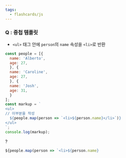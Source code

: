 ```yaml
---
tags:
  - flashcards/js
---
```

### Q : 중첩 템플릿 
- `<ul>` 태그 안에 `person`의 `name`
속성을 `<li>`로 반환
```js
const people = [{
  name: 'Alberto',
  age: 27, 
  }, {
  name: 'Caroline',
  age: 27,
  }, { 
  name: 'Josh',
  age: 31,
  }
];
const markup = `
<ul>
// 이부분을 작성 
  ${people.map(person => `<li>${person.name}</li>`)}
</ul>
`;
console.log(markup);
```
?
```js
${people.map(person => `<li>${person.name}
```
